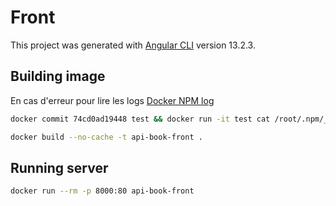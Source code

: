 # Front

This project was generated with [Angular CLI](https://github.com/angular/angular-cli) version 13.2.3.

## Building image

En cas d'erreur pour lire les logs [Docker NPM log](https://stackoverflow.com/questions/24192210/docker-build-npm-error-logs)


```sh
docker commit 74cd0ad19448 test && docker run -it test cat /root/.npm/_logs/2022-02-13T15_02_18_348Z-debug-0.log
```

```sh
docker build --no-cache -t api-book-front .
```

## Running server

```sh
docker run --rm -p 8000:80 api-book-front
```
